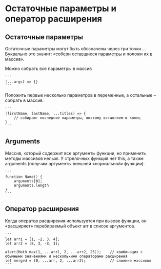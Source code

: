 # Остаточные параметры и оператор расширения
## Остаточные параметры
Остаточные параметры могут быть обозначены через три точки ... Буквально это значит: «собери оставшиеся параметры и положи их в массив».

Можно собрать все параметры в массив 

    ``` 
    (...args) => {}    
    ```
Положить первые несколько параметров в переменные, а остальные – собрать в массив.

    ``` 
    (firstName, lastName, ...titles) => {
        // собирают последние параметры, поэтому вставляем в конец
    }
    ```
## Arguments
Массив, который содержит все аргументы функции, но применить методы массивов нельзя. У стрелочных функция нет this, а также arguments (получим аргументы внешней «нормальной» функции).

    ``` 
    function Name() {
        arguments[0];
        arguments.length
    }
    ```
## Оператор расширения
Когда оператор расширения используется при вызове функции, он «расширяет» перебираемый объект arr в список аргументов.

    ``` 
    let arr1 = [1, -2, 3, 4];
    let arr2 = [8, 3, -8, 1];

    alert(Math.max(1, ...arr1, 2, ...arr2, 25));    // комбинация с обычными значениями и несколькими операторами расширения
    let merged = [0, ...arr, 2, ...arr2];           // слияние массивов
    ```